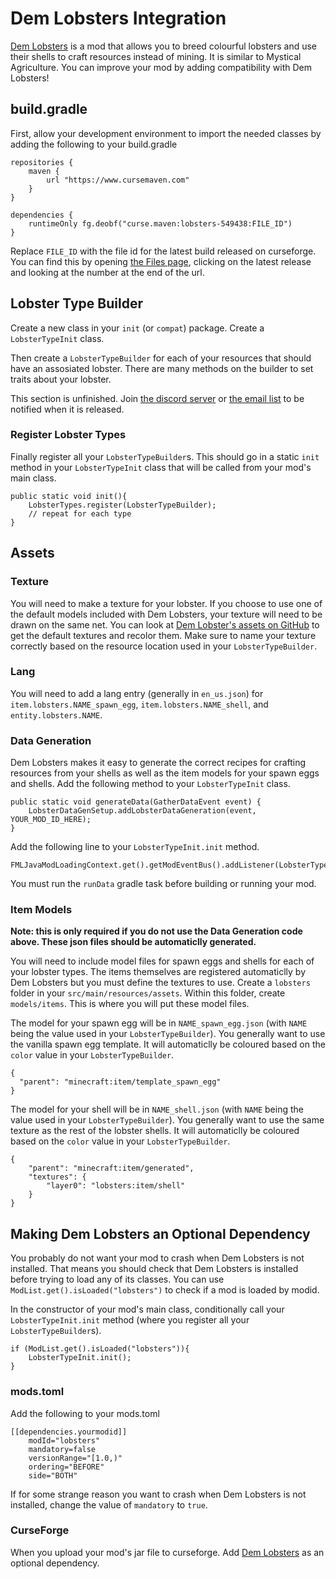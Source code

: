 # Dem Lobsters Integration 

[Dem Lobsters](https://www.curseforge.com/minecraft/mc-mods/dem-lobsters) is a mod that allows you to breed colourful lobsters 
and use their shells to craft resources instead of mining. It is similar to Mystical Agriculture. 
You can improve your mod by adding compatibility with Dem Lobsters!

## build.gradle

First, allow your development environment to import the needed classes by adding the following to your build.gradle

    repositories {
        maven {
            url "https://www.cursemaven.com"
        }
    }

    dependencies {
        runtimeOnly fg.deobf("curse.maven:lobsters-549438:FILE_ID")
    }

Replace `FILE_ID` with the file id for the latest build released on curseforge. 
You can find this by opening [the Files page](https://www.curseforge.com/minecraft/mc-mods/dem-lobsters/files), 
clicking on the latest release and looking at the number at the end of the url.

## Lobster Type Builder

Create a new class in your `init` (or `compat`) package. Create a `LobsterTypeInit` class. 

Then create a `LobsterTypeBuilder` for each of your resources that should have an assosiated lobster. 
There are many methods on the builder to set traits about your lobster.

This section is unfinished. Join [the discord server](https://discord.gg/VbZVnRd) or [the email list](https://buttondown.email/LukeGrahamLandry) to be notified when it is released.  

### Register Lobster Types

Finally register all your `LobsterTypeBuilder`s. This should go in a static `init` method in your `LobsterTypeInit` class that will be called from your mod's main class.

```
public static void init(){
    LobsterTypes.register(LobsterTypeBuilder);
    // repeat for each type
}
```

## Assets

### Texture

You will need to make a texture for your lobster. If you choose to use one of the default models included with Dem Lobsters,
your texture will need to be drawn on the same net. You can look at [Dem Lobster's assets on GitHub](https://github.com/LukeGrahamLandry/lobsters-mod/tree/main/src/main/resources/assets/lobsters/textures/entity/lobsters) to get the default textures and recolor them. 
Make sure to name your texture correctly based on the resource location used in your `LobsterTypeBuilder`.

### Lang

You will need to add a lang entry (generally in `en_us.json`) for `item.lobsters.NAME_spawn_egg`, `item.lobsters.NAME_shell`, and `entity.lobsters.NAME`.

### Data Generation

Dem Lobsters makes it easy to generate the correct recipes for crafting resources from your shells as well as the item models for your spawn eggs and shells. 
Add the following method to your `LobsterTypeInit` class. 

```
public static void generateData(GatherDataEvent event) {
    LobsterDataGenSetup.addLobsterDataGeneration(event, YOUR_MOD_ID_HERE);
}
```

Add the following line to your `LobsterTypeInit.init` method. 
```
FMLJavaModLoadingContext.get().getModEventBus().addListener(LobsterTypeInit::generateData);
```

You must run the `runData` gradle task before building or running your mod.

### Item Models

**Note: this is only required if you do not use the Data Generation code above. These json files should be automaticlly generated.**

You will need to include model files for spawn eggs and shells for each of your lobster types. The items themselves are registered automaticlly
by Dem Lobsters but you must define the textures to use. Create a `lobsters` folder in your `src/main/resources/assets`. Within this folder, create `models/items`.
This is where you will put these model files.

The model for your spawn egg will be in `NAME_spawn_egg.json` (with `NAME` being the value used in your `LobsterTypeBuilder`).
You generally want to use the vanilla spawn egg template. It will automaticlly be coloured based on the `color` value in your `LobsterTypeBuilder`.

    {
      "parent": "minecraft:item/template_spawn_egg"
    }

The model for your shell will be in `NAME_shell.json` (with `NAME` being the value used in your `LobsterTypeBuilder`).
You generally want to use the same texture as the rest of the lobster shells. It will automaticlly be coloured based on the `color` value in your `LobsterTypeBuilder`.

    {
        "parent": "minecraft:item/generated",
        "textures": {
            "layer0": "lobsters:item/shell"
        }
    }

## Making Dem Lobsters an Optional Dependency 

You probably do not want your mod to crash when Dem Lobsters is not installed. 
That means you should check that Dem Lobsters is installed before trying to load any of its classes. 
You can use `ModList.get().isLoaded("lobsters")` to check if a mod is loaded by modid.

In the constructor of your mod's main class, conditionally call your `LobsterTypeInit.init` method (where you register all your `LobsterTypeBuilder`s). 

    if (ModList.get().isLoaded("lobsters")){
        LobsterTypeInit.init();
    }

### mods.toml

Add the following to your mods.toml

    [[dependencies.yourmodid]]
        modId="lobsters"
        mandatory=false
        versionRange="[1.0,)"
        ordering="BEFORE"
        side="BOTH"

If for some strange reason you want to crash when Dem Lobsters is not installed, change the value of `mandatory` to `true`.

### CurseForge

When you upload your mod's jar file to curseforge. Add [Dem Lobsters](https://www.curseforge.com/minecraft/mc-mods/dem-lobsters) as an optional dependency. 